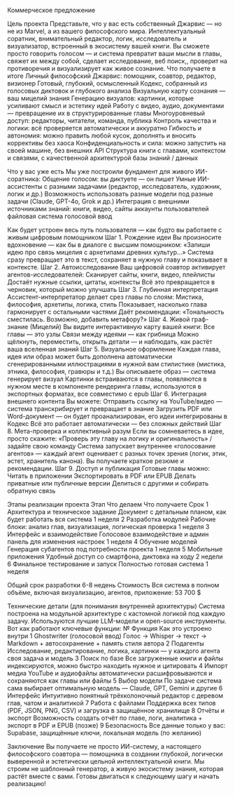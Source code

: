 Коммерческое предложение 


Цель проекта
Представьте, что у вас есть собственный Джарвис — но не из Marvel, а из вашего философского мира. Интеллектуальный соратник, внимательный редактор, логик, исследователь и визуализатор, встроенный в экосистему вашей книги.
Вы сможете просто говорить голосом — и система превратит ваши мысли в главы, свяжет их между собой, сделает исследование, веб поиск,, проверит на противоречия и визуализирует как живое сознание.
Что получаете в итоге
Личный философский Джарвис: помощник, соавтор, редактор, визионер
Готовый, глубокий, осмысленный Кодекс, собранный из голосовых диктовок и глубокого анализа
Визуальную карту сознания — ваш мицелий знания
Генерацию визуалов: картинки, которые усиливают смысл и эстетику идей
Работу с видео, аудио, документами — превращение их в структурированные главы
Многоуровневый доступ: редакторы, читатели, команда, публика
Контроль качества и логики: всё проверяется автоматически и аккуратно
Гибкость и автономия: можно править любой кусок, дополнять и вносить коррективы без хаоса
Конфиденциальность и сила: можно запустить на своей машине, без внешних API
Структура книги с главами, контекстом и связями, с качественной архитектурой базы знаний / данных


Что у вас уже есть
Мы уже построили фундамент для живого ИИ-соратника:
Общение голосом: вы диктуете — он пишет
Умные ИИ-ассистенты с разными задачами (редактор, исследователь, художник, логик и др.)
Возможность использовать разные модели под разные задачи (Claude, GPT-4o, Grok и др.)
Интеграция с внешними источниками знаний: книги, видео, сайты
аккаунты пользователей
файловая система
голосовой ввод

Как будет устроен весь путь пользователя — как будто вы работаете с живым цифровым помощником
Шаг 1. Рождение идеи
Вы произносите вдохновение — как бы в диалоге с высшим помощником:
«Запиши идею про связь мицелия с архетипами древних культур…»
Система сразу превращает это в текст, сохраняет в нужную главу и показывает в контексте.
Шаг 2. Автоисследование
Ваш цифровой соавтор активирует агентов-исследователей:
Сканирует сайты, книги, видео, плейлисты
Достаёт нужные ссылки, цитаты, контексты
Всё это превращается в черновик, который можно улучшать
Шаг 3. Глубинная интерпретация
Ассистент-интерпретатор делает срез главы по слоям:
Мистика, философия, архетипы, логика, стиль
Показывает, насколько глава гармонирует с остальными частями
Даёт рекомендации: «Тональность сместилась. Возможно, добавить метафору?»
Шаг 4. Живой граф-знание (Мицелий)
Вы видите интерактивную карту вашей книги:
Все главы — это узлы
Связи между идеями — как грибница
Можно щёлкнуть, переместить, открыть детали — и наблюдать, как растёт ваша вселенная знаний
Шаг 5. Визуальное оформление
Каждая глава, идея или образ может быть дополнена автоматически сгенерированными иллюстрациями в нужной вам стилистике (мистика, этника, философия, гравюры и т.д.)
Вы описываете образ — система генерирует визуал
Картинки встраиваются в главы, появляются в нужном месте в компоненте рендеринга главы, используются в экспортных форматах, все совместимо с epub
Шаг 6. Интеграция внешнего контента
Вы можете:
Отправить ссылку на YouTube/видео — система транскрибирует и превращает в знание
Загрузить PDF или Word-документ — он будет проанализирован, его идеи интегрированы в Кодекс
Всё это работает автоматически — без сложных действий
Шаг 8. Мета-проверка и коллективный разум
Если вы сомневаетесь в идее, просто скажите:
«Проверь эту главу на логику и оригинальность» / задайте свою команду
Система запускает внутреннее «голосование агентов» — каждый агент оценивает с разных точек зрения (логик, этик, эстет, хранитель канона). Вы получаете краткое резюме и рекомендации.
Шаг 9. Доступ и публикация
Готовые главы можно:
Читать в приложении
Экспортировать в PDF или EPUB
Делать приватные или публичные версии
Делиться с другими и собирать обратную связь

Этапы реализации проекта
Этап
Что делаем
Что получаете
Срок
1
Архитектура и техническое задание
Документ с детальным планом, как будет работать вся система
 1 неделя
2
Разработка модулей
Рабочие блоки: анализ глав, визуализация, логическая проверка
1 неделя
3
Интерфейс и взаимодействие
Голосовое взаимодействие и админ панель для изменения настроек
1 неделя
4
Обучение моделей
Генерация субагентов под потребности проекта
1 неделя
5
Мобильные приложения
Удобный доступ со смартфона, диктовка на ходу
2 недели
6
Финальное тестирование и запуск
Полностью готовая система
1 неделя




Общий срок разработки 6-8 недень
Стоимость
Вся система в полном объёме, включая визуализацию, агентов, приложение:
53 700 $

Технические детали (для понимания внутренней архитектуры)
Система построена на модульной архитектуре с кастомной логикой под каждую задачу. Используются лучшие LLM-модели и open-source инструменты. Вот как работают ключевые функции:
№
Функция
Как это устроено внутри
1
Ghostwriter (голосовой ввод)
Голос → Whisper → текст → Markdown + автосохранение + память стиля автора
2
Подагенты
Исследование, редактирование, логика, картинки — у каждого агента своя задача и модель
3
Поиск по базе
Все загруженные книги и файлы индексируются, можно быстро находить нужное и цитировать
4
Импорт медиа
YouTube и аудиофайлы автоматически расшифровываются и сохраняются как главы или файлы
5
Выбор модели
По задаче система сама выбирает оптимальную модель — Claude, GPT, Gemini и другие
6
Интерфейс
Интуитивно понятный трёхколоночный редактор с деревом глав, чатом и аналитикой
7
Работа с файлами
Поддержка всех типов (PDF, JSON, PNG, CSV) и загрузка в защищённое хранилище
8
Отчёты и экспорт
Возможность создать отчёт по главе, логи, аналитика + экспорт в PDF и EPUB (позже)
9
Безопасность
Все данные только у вас: Supabase, защищённые ключи, локальная модель (по желанию)


Заключение
Вы получаете не просто ИИ-систему, а настоящего философского соавтора — помощника в создании глубокой, логически выверенной и эстетически цельной интеллектуальной книги. Мы строим не шаблонный генератор, а живую экосистему знания, которая растёт вместе с вами.
Готовы двигаться к следующему шагу и начать реализацию!


